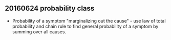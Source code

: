 ## 20160624 probability class

- Probability of a symptom "marginalizing out the cause" - use law of total
    probability and chain rule to find general probability of a symptom by
    summing over all causes.
